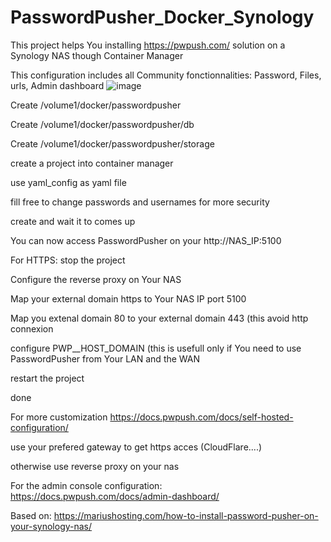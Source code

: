 # PasswordPusher_Docker_Synology

This project helps You installing https://pwpush.com/ solution on a Synology NAS though Container Manager

This configuration includes all Community fonctionnalities: Password, Files, urls, Admin dashboard
![image](https://github.com/user-attachments/assets/6326daf6-29d7-4eda-b2a3-8cd4b57d5ae6)


Create /volume1/docker/passwordpusher

Create /volume1/docker/passwordpusher/db

Create /volume1/docker/passwordpusher/storage

create a project into container manager

use yaml_config as yaml file

fill free to change passwords and usernames for more security

create and wait it to comes up

You can now access PasswordPusher on your http://NAS_IP:5100

For HTTPS: stop the project

Configure the reverse proxy on Your NAS

Map your external domain https to Your NAS IP port 5100

Map you extenal domain 80 to your external domain 443  (this avoid http connexion

configure PWP__HOST_DOMAIN (this is usefull only if You need to use PasswordPusher from Your LAN and the WAN

restart the project

done

For more customization https://docs.pwpush.com/docs/self-hosted-configuration/



use your prefered gateway to get https acces (CloudFlare....)

otherwise use reverse proxy on your nas

For the admin console configuration: https://docs.pwpush.com/docs/admin-dashboard/

Based on: https://mariushosting.com/how-to-install-password-pusher-on-your-synology-nas/
